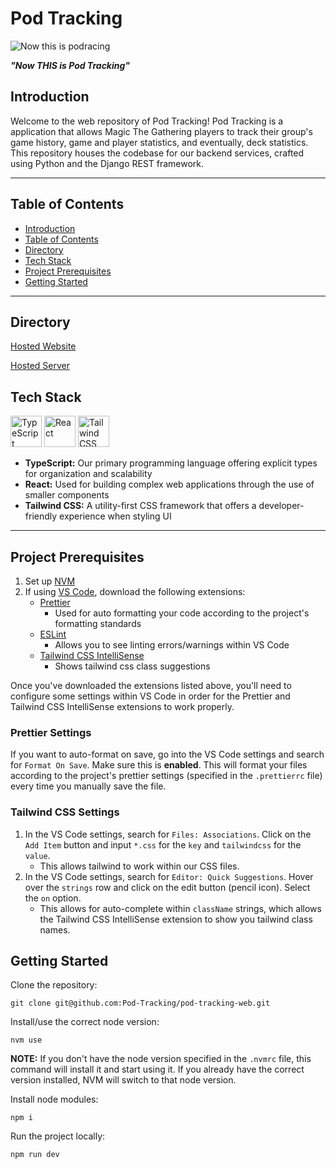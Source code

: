 # Pod Tracking

![Now this is podracing](https://i.makeagif.com/media/6-21-2014/ozc7Hm.gif)

**_"Now THIS is Pod Tracking"_**

## Introduction

Welcome to the web repository of Pod Tracking! Pod Tracking is a application that allows Magic The Gathering players to track their group's game history, game and player statistics, and eventually, deck statistics. This repository houses the codebase for our backend services, crafted using Python and the Django REST framework.

---

## Table of Contents

- [Introduction](#introduction)
- [Table of Contents](#table-of-contents)
- [Directory](#directory)
- [Tech Stack](#tech-stack)
- [Project Prerequisites](#project-prerequisites)
- [Getting Started](#getting-started)

---

## Directory

[Hosted Website]()

[Hosted Server]()

## Tech Stack

<a href="https://www.typescriptlang.org/" target="_blank"><img src="https://cdn.jsdelivr.net/gh/devicons/devicon@latest/icons/typescript/typescript-original.svg" alt="TypeScript" height="50" /></a>
<a href="https://react.dev/" target="_blank"><img src="https://cdn.jsdelivr.net/gh/devicons/devicon@latest/icons/react/react-original.svg" alt="React" height="50" /></a>
<a href="https://tailwindcss.com/" target="_blank"><img src="https://cdn.jsdelivr.net/gh/devicons/devicon@latest/icons/tailwindcss/tailwindcss-original.svg" alt="Tailwind CSS" height="50" /></a>

- **TypeScript:** Our primary programming language offering explicit types for organization and scalability
- **React:** Used for building complex web applications through the use of smaller components
- **Tailwind CSS:** A utility-first CSS framework that offers a developer-friendly experience when styling UI

---

## Project Prerequisites

1. Set up [NVM](https://github.com/nvm-sh/nvm?tab=readme-ov-file#installing-and-updating)
2. If using [VS Code](https://code.visualstudio.com/), download the following extensions:
   - [Prettier](https://marketplace.visualstudio.com/items?itemName=esbenp.prettier-vscode)
     - Used for auto formatting your code according to the project's formatting standards
   - [ESLint](https://marketplace.visualstudio.com/items?itemName=dbaeumer.vscode-eslint)
     - Allows you to see linting errors/warnings within VS Code
   - [Tailwind CSS IntelliSense](https://marketplace.visualstudio.com/items?itemName=bradlc.vscode-tailwindcss)
     - Shows tailwind css class suggestions

Once you've downloaded the extensions listed above, you'll need to configure some settings within VS Code in order for the Prettier and Tailwind CSS IntelliSense extensions to work properly.

### Prettier Settings

If you want to auto-format on save, go into the VS Code settings and search for `Format On Save`. Make sure this is **enabled**. This will format your files according to the project's prettier settings (specified in the `.prettierrc` file) every time you manually save the file.

### Tailwind CSS Settings

1. In the VS Code settings, search for `Files: Associations`. Click on the `Add Item` button and input `*.css` for the `key` and `tailwindcss` for the `value`.
   - This allows tailwind to work within our CSS files.
2. In the VS Code settings, search for `Editor: Quick Suggestions`. Hover over the `strings` row and click on the edit button (pencil icon). Select the `on` option.
   - This allows for auto-complete within `className` strings, which allows the Tailwind CSS IntelliSense extension to show you tailwind class names.

## Getting Started

Clone the repository:

```
git clone git@github.com:Pod-Tracking/pod-tracking-web.git
```

Install/use the correct node version:

```
nvm use
```

**NOTE:** If you don't have the node version specified in the `.nvmrc` file, this command will install it and start using it. If you already have the correct version installed, NVM will switch to that node version.

Install node modules:

```
npm i
```

Run the project locally:

```
npm run dev
```
